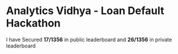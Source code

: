 # Analytics Vidhya - Loan Default Hackathon         
         
I have Secured **17/1356** in public leaderboard  and **26/1356** in private leaderboard

